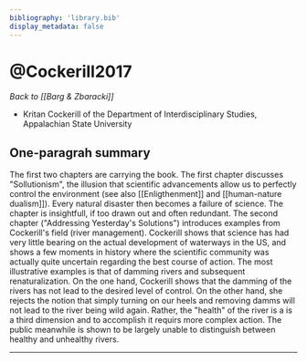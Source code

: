 ```yaml
---
bibliography: 'library.bib'
display_metadata: false
---
```


# @Cockerill2017

_Back to [[Barg & Zbaracki]]_

* Kritan Cockerill of the Department of Interdisciplinary Studies, Appalachian State University

## One-paragrah summary

The first two chapters are carrying the book. The first chapter discusses "Sollutionism", the illusion that scientific advancements allow us to perfectly control the environment (see also [[Enligthenment]] and [[human-nature dualism]]). Every natural disaster then becomes a failure of science. The chapter is insightfull, if too drawn out and often redundant. The second chapter ("Addressing Yesterday's Solutions") introduces examples from Cockerill's field (river management). Cockerill shows that science has had very little bearing on the actual development of waterways in the US, and shows a few moments in history where the scientific community was actually quite uncertain regarding the best course of action. The most illustrative examples is that of damming rivers and subsequent renaturalization. On the one hand, Cockerill shows that the damming of the rivers has not lead to the desired level of control. On the other hand, she rejects the notion that simply turning on our heels and removing damms will not lead to the river being wild again. Rather, the "health" of the river is a is a third dimension and to accomplish it requirs more complex action. The public meanwhile is shown to be largely unable to distinguish between healthy and unhealthy rivers.

---